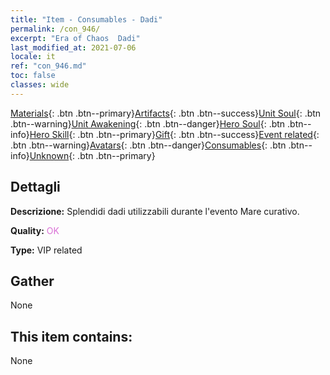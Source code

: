 ```yaml
---
title: "Item - Consumables - Dadi"
permalink: /con_946/
excerpt: "Era of Chaos  Dadi"
last_modified_at: 2021-07-06
locale: it
ref: "con_946.md"
toc: false
classes: wide
---
```

 [Materials](/ItemsIT/){: .btn .btn--primary}[Artifacts](/ItemsIT/Artifacts/){: .btn .btn--success}[Unit Soul](/ItemsIT/UnitSoul/){: .btn .btn--warning}[Unit Awakening](/ItemsIT/UnitAwakening/){: .btn .btn--danger}[Hero Soul](/ItemsIT/HeroSoul/){: .btn .btn--info}[Hero Skill](/ItemsIT/HeroSkill/){: .btn .btn--primary}[Gift](/ItemsIT/Gift/){: .btn .btn--success}[Event related](/ItemsIT/Events/){: .btn .btn--warning}[Avatars](/ItemsIT/Avatars/){: .btn .btn--danger}[Consumables](/ItemsIT/Consumables/){: .btn .btn--info}[Unknown](/ItemsIT/Unknown/){: .btn .btn--primary}

## Dettagli
 **Descrizione:** Splendidi dadi utilizzabili durante l'evento Mare curativo.

 **Quality:** <span style="color: #DA70D6">OK</span>

 **Type:** VIP related

## Gather

  None

## This item contains:

  None

